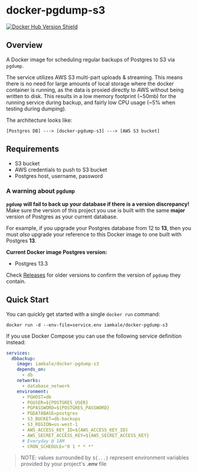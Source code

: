 # docker-pgdump-s3
[![Docker Hub Version Shield](https://img.shields.io/docker/v/iamkale/docker-pgdump-s3/latest?label=Docker%20Hub&style=flat-square)](https://hub.docker.com/r/iamkale/docker-pgdump-s3)

## Overview

A Docker image for scheduling regular backups of Postgres to S3 via `pgdump`.

The service utilizes AWS S3 multi-part uploads & streaming. This means there is no need for large amounts of local storage where
the docker container is running, as the data is proxied directly to AWS without being written to disk. This results in a low memory footprint (~50mb) for the running service during backup, and fairly low CPU usage (~5% when testing during dumping).

The architecture looks like:

```
[Postgres DB] ---> [docker-pgdump-s3] ---> [AWS S3 bucket]
```

## Requirements

- S3 bucket
- AWS credentials to push to S3 bucket
- Postgres host, username, password

### A warning about `pgdump`

**`pgdump` will fail to back up your database if there is a version discrepancy!** Make sure the version of this project you use is built with the same **major** version of Postgres as your current database.

For example, if you upgrade your Postgres database from 12 to **13**, then you must *also* upgrade your reference to this Docker image to one built with Postgres **13**.

**Current Docker image Postgres version:**
- Postgres 13.3

Check [Releases](https://github.com/MasterKale/docker-pgdump-s3/releases) for older versions to confirm the version of `pgdump` they contain.

## Quick Start

You can quickly get started with a single `docker run` command:

`docker run -d --env-file=service.env iamkale/docker-pgdump-s3`

If you use Docker Compose you can use the following service definition instead:

```yaml
services:
  dbbackup:
    image: iamkale/docker-pgdump-s3
    depends_on:
      - db
    networks:
      - database_network
    environment:
      - PGHOST=db
      - PGUSER=${POSTGRES_USER}
      - PGPASSWORD=${POSTGRES_PASSWORD}
      - PGDATABASE=postgres
      - S3_BUCKET=db-backups
      - S3_REGION=us-west-1
      - AWS_ACCESS_KEY_ID=${AWS_ACCESS_KEY_ID}
      - AWS_SECRET_ACCESS_KEY=${AWS_SECRET_ACCESS_KEY}
      # Everyday @ 1AM
      - CRON_SCHEDULE="0 1 * * *"
```
> NOTE: values surrounded by `${...}` represent environment variables provided by your project's **.env** file

